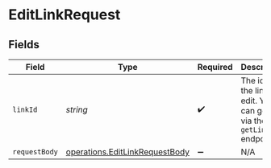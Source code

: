 # EditLinkRequest


## Fields

| Field                                                                            | Type                                                                             | Required                                                                         | Description                                                                      |
| -------------------------------------------------------------------------------- | -------------------------------------------------------------------------------- | -------------------------------------------------------------------------------- | -------------------------------------------------------------------------------- |
| `linkId`                                                                         | *string*                                                                         | :heavy_check_mark:                                                               | The id of the link to edit. You can get this via the `getLinkInfo` endpoint.     |
| `requestBody`                                                                    | [operations.EditLinkRequestBody](../../models/operations/editlinkrequestbody.md) | :heavy_minus_sign:                                                               | N/A                                                                              |